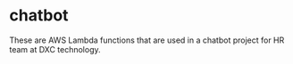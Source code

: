 # chatbot

These are AWS Lambda functions that are used in a chatbot project for HR team at DXC technology.

